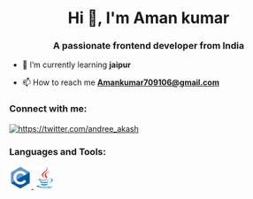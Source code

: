 <h1 align="center">Hi 👋, I'm Aman kumar</h1>
<h3 align="center">A passionate frontend developer from India</h3>

- 🌱 I’m currently learning **jaipur**

- 📫 How to reach me **Amankumar709106@gmail.com**

<h3 align="left">Connect with me:</h3>
<p align="left">
<a href="https://twitter.com/https://twitter.com/andree_akash" target="blank"><img align="center" src="https://raw.githubusercontent.com/rahuldkjain/github-profile-readme-generator/master/src/images/icons/Social/twitter.svg" alt="https://twitter.com/andree_akash" height="30" width="40" /></a>
</p>

<h3 align="left">Languages and Tools:</h3>
<p align="left"> <a href="https://www.cprogramming.com/" target="_blank" rel="noreferrer"> <img src="https://raw.githubusercontent.com/devicons/devicon/master/icons/c/c-original.svg" alt="c" width="40" height="40"/> </a> <a href="https://www.java.com" target="_blank" rel="noreferrer"> <img src="https://raw.githubusercontent.com/devicons/devicon/master/icons/java/java-original.svg" alt="java" width="40" height="40"/> </a> </p>
